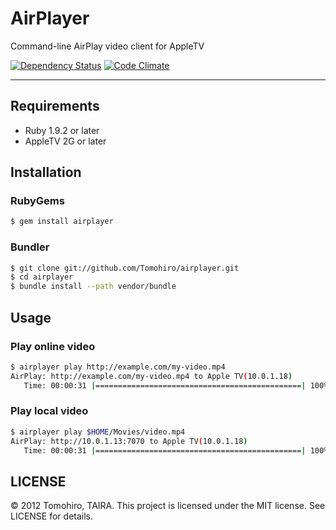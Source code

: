 AirPlayer
================================================================================

Command-line AirPlay video client for AppleTV

[![Dependency Status](https://gemnasium.com/Tomohiro/airplayer.png)](https://gemnasium.com/Tomohiro/airplayer)
[![Code Climate](https://codeclimate.com/badge.png)](https://codeclimate.com/github/Tomohiro/airplayer)


---


Requirements
-------------------------------------------------------------------------------

- Ruby 1.9.2 or later
- AppleTV 2G or later


Installation
--------------------------------------------------------------------------------

### RubyGems

```sh
$ gem install airplayer
```

### Bundler

```sh
$ git clone git://github.com/Tomohiro/airplayer.git
$ cd airplayer
$ bundle install --path vendor/bundle
```


Usage
--------------------------------------------------------------------------------

### Play online video

```sh
$ airplayer play http://example.com/my-video.mp4
AirPlay: http://example.com/my-video.mp4 to Apple TV(10.0.1.18)
   Time: 00:00:31 |==============================================| 100% Complete
```

### Play local video

```sh
$ airplayer play $HOME/Movies/video.mp4
AirPlay: http://10.0.1.13:7070 to Apple TV(10.0.1.18)
   Time: 00:00:31 |==============================================| 100% Complete
```


LICENSE
--------------------------------------------------------------------------------

&copy; 2012 Tomohiro, TAIRA.
This project is licensed under the MIT license.
See LICENSE for details.

